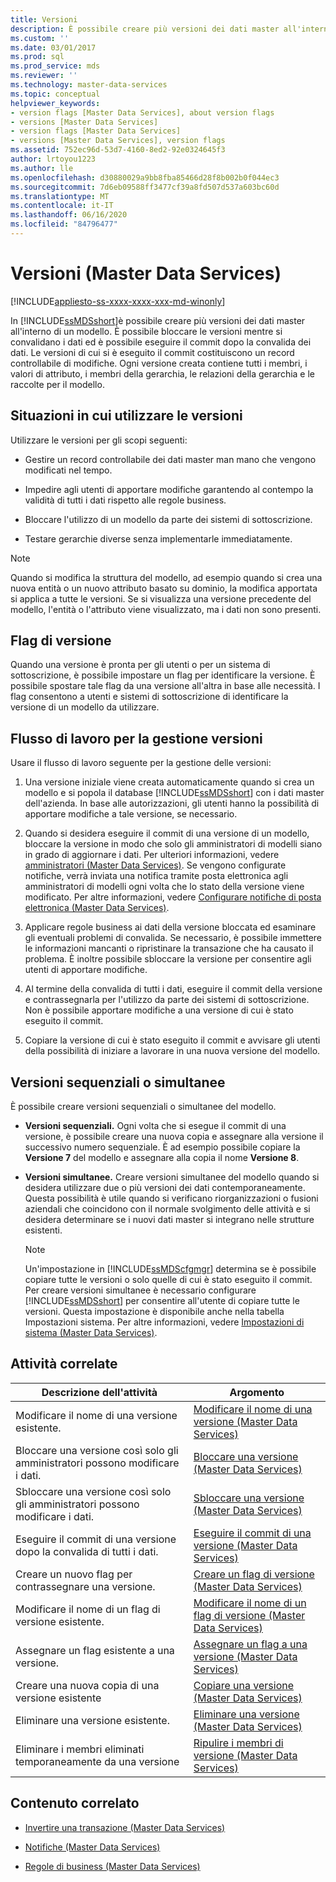 ```yaml
---
title: Versioni
description: È possibile creare più versioni dei dati master all'interno di un modello in Master Data Services. Informazioni sulle versioni e quando utilizzarle.
ms.custom: ''
ms.date: 03/01/2017
ms.prod: sql
ms.prod_service: mds
ms.reviewer: ''
ms.technology: master-data-services
ms.topic: conceptual
helpviewer_keywords:
- version flags [Master Data Services], about version flags
- versions [Master Data Services]
- version flags [Master Data Services]
- versions [Master Data Services], version flags
ms.assetid: 752ec96d-53d7-4160-8ed2-92e0324645f3
author: lrtoyou1223
ms.author: lle
ms.openlocfilehash: d30880029a9bb8fba85466d28f8b002b0f044ec3
ms.sourcegitcommit: 7d6eb09588ff3477cf39a8fd507d537a603bc60d
ms.translationtype: MT
ms.contentlocale: it-IT
ms.lasthandoff: 06/16/2020
ms.locfileid: "84796477"
---
```

# <a name="versions-master-data-services"></a>Versioni (Master Data Services)

[!INCLUDE[appliesto-ss-xxxx-xxxx-xxx-md-winonly](../includes/appliesto-ss-xxxx-xxxx-xxx-md-winonly.md)]

  In [!INCLUDE[ssMDSshort](../includes/ssmdsshort-md.md)]è possibile creare più versioni dei dati master all'interno di un modello. È possibile bloccare le versioni mentre si convalidano i dati ed è possibile eseguire il commit dopo la convalida dei dati. Le versioni di cui si è eseguito il commit costituiscono un record controllabile di modifiche. Ogni versione creata contiene tutti i membri, i valori di attributo, i membri della gerarchia, le relazioni della gerarchia e le raccolte per il modello.  
  
## <a name="when-to-use-versions"></a>Situazioni in cui utilizzare le versioni  
 Utilizzare le versioni per gli scopi seguenti:  
  
-   Gestire un record controllabile dei dati master man mano che vengono modificati nel tempo.  
  
-   Impedire agli utenti di apportare modifiche garantendo al contempo la validità di tutti i dati rispetto alle regole business.  
  
-   Bloccare l'utilizzo di un modello da parte dei sistemi di sottoscrizione.  
  
-   Testare gerarchie diverse senza implementarle immediatamente.  
  
> [!NOTE]  
>  Quando si modifica la struttura del modello, ad esempio quando si crea una nuova entità o un nuovo attributo basato su dominio, la modifica apportata si applica a tutte le versioni. Se si visualizza una versione precedente del modello, l'entità o l'attributo viene visualizzato, ma i dati non sono presenti.  
  
## <a name="version-flags"></a>Flag di versione  
 Quando una versione è pronta per gli utenti o per un sistema di sottoscrizione, è possibile impostare un flag per identificare la versione. È possibile spostare tale flag da una versione all'altra in base alle necessità. I flag consentono a utenti e sistemi di sottoscrizione di identificare la versione di un modello da utilizzare.  
  
## <a name="workflow-for-version-management"></a>Flusso di lavoro per la gestione versioni  
 Usare il flusso di lavoro seguente per la gestione delle versioni:  
  
1.  Una versione iniziale viene creata automaticamente quando si crea un modello e si popola il database [!INCLUDE[ssMDSshort](../includes/ssmdsshort-md.md)] con i dati master dell'azienda. In base alle autorizzazioni, gli utenti hanno la possibilità di apportare modifiche a tale versione, se necessario.  
  
2.  Quando si desidera eseguire il commit di una versione di un modello, bloccare la versione in modo che solo gli amministratori di modelli siano in grado di aggiornare i dati. Per ulteriori informazioni, vedere [amministratori &#40;Master Data Services&#41;](../master-data-services/administrators-master-data-services.md). Se vengono configurate notifiche, verrà inviata una notifica tramite posta elettronica agli amministratori di modelli ogni volta che lo stato della versione viene modificato. Per altre informazioni, vedere [Configurare notifiche di posta elettronica &#40;Master Data Services&#41;](../master-data-services/configure-email-notifications-master-data-services.md).  
  
3.  Applicare regole business ai dati della versione bloccata ed esaminare gli eventuali problemi di convalida. Se necessario, è possibile immettere le informazioni mancanti o ripristinare la transazione che ha causato il problema. È inoltre possibile sbloccare la versione per consentire agli utenti di apportare modifiche.  
  
4.  Al termine della convalida di tutti i dati, eseguire il commit della versione e contrassegnarla per l'utilizzo da parte dei sistemi di sottoscrizione. Non è possibile apportare modifiche a una versione di cui è stato eseguito il commit.  
  
5.  Copiare la versione di cui è stato eseguito il commit e avvisare gli utenti della possibilità di iniziare a lavorare in una nuova versione del modello.  
  
## <a name="sequential-or-simultaneous-versions"></a>Versioni sequenziali o simultanee  
 È possibile creare versioni sequenziali o simultanee del modello.  
  
-   **Versioni sequenziali.** Ogni volta che si esegue il commit di una versione, è possibile creare una nuova copia e assegnare alla versione il successivo numero sequenziale. È ad esempio possibile copiare la **Versione 7** del modello e assegnare alla copia il nome **Versione 8**.  
  
-   **Versioni simultanee.** Creare versioni simultanee del modello quando si desidera utilizzare due o più versioni dei dati contemporaneamente. Questa possibilità è utile quando si verificano riorganizzazioni o fusioni aziendali che coincidono con il normale svolgimento delle attività e si desidera determinare se i nuovi dati master si integrano nelle strutture esistenti.  
  
    > [!NOTE]  
    >  Un'impostazione in [!INCLUDE[ssMDScfgmgr](../includes/ssmdscfgmgr-md.md)] determina se è possibile copiare tutte le versioni o solo quelle di cui è stato eseguito il commit. Per creare versioni simultanee è necessario configurare [!INCLUDE[ssMDSshort](../includes/ssmdsshort-md.md)] per consentire all'utente di copiare tutte le versioni. Questa impostazione è disponibile anche nella tabella Impostazioni sistema. Per altre informazioni, vedere [Impostazioni di sistema &#40;Master Data Services&#41;](../master-data-services/system-settings-master-data-services.md).  
  
## <a name="related-tasks"></a>Attività correlate  
  
|Descrizione dell'attività|Argomento|  
|----------------------|-----------|  
|Modificare il nome di una versione esistente.|[Modificare il nome di una versione &#40;Master Data Services&#41;](../master-data-services/change-a-version-name-master-data-services.md)|  
|Bloccare una versione così solo gli amministratori possono modificare i dati.|[Bloccare una versione &#40;Master Data Services&#41;](../master-data-services/lock-a-version-master-data-services.md)|  
|Sbloccare una versione così solo gli amministratori possono modificare i dati.|[Sbloccare una versione &#40;Master Data Services&#41;](../master-data-services/unlock-a-version-master-data-services.md)|  
|Eseguire il commit di una versione dopo la convalida di tutti i dati.|[Eseguire il commit di una versione &#40;Master Data Services&#41;](../master-data-services/commit-a-version-master-data-services.md)|  
|Creare un nuovo flag per contrassegnare una versione.|[Creare un flag di versione &#40;Master Data Services&#41;](../master-data-services/create-a-version-flag-master-data-services.md)|  
|Modificare il nome di un flag di versione esistente.|[Modificare il nome di un flag di versione &#40;Master Data Services&#41;](../master-data-services/change-a-version-flag-name-master-data-services.md)|  
|Assegnare un flag esistente a una versione.|[Assegnare un flag a una versione &#40;Master Data Services&#41;](../master-data-services/assign-a-flag-to-a-version-master-data-services.md)|  
|Creare una nuova copia di una versione esistente|[Copiare una versione &#40;Master Data Services&#41;](../master-data-services/copy-a-version-master-data-services.md)|  
|Eliminare una versione esistente.|[Eliminare una versione &#40;Master Data Services&#41;](../master-data-services/delete-a-version-master-data-services.md)|  
|Eliminare i membri eliminati temporaneamente da una versione|[Ripulire i membri di versione &#40;Master Data Services&#41;](../master-data-services/purge-version-members-master-data-services.md)|  
  
## <a name="related-content"></a>Contenuto correlato  
  
-   [Invertire una transazione &#40;Master Data Services&#41;](../master-data-services/reverse-a-transaction-master-data-services.md)  
  
-   [Notifiche &#40;Master Data Services&#41;](../master-data-services/notifications-master-data-services.md)  
  
-   [Regole di business &#40;Master Data Services&#41;](../master-data-services/business-rules-master-data-services.md)  
  
  
